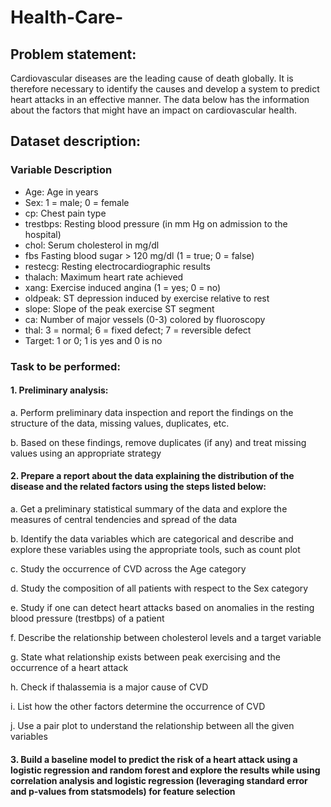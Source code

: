 # Health-Care-
## Problem statement:
Cardiovascular diseases are the leading cause of death globally. It is therefore necessary to identify the causes and develop a system to predict heart attacks in an effective manner. The data below has the information about the factors that might have an impact on cardiovascular health.
## Dataset description:
### Variable Description
- Age: Age in years
- Sex: 1 = male; 0 = female
- cp: Chest pain type
- trestbps: Resting blood pressure (in mm Hg on admission to the hospital)
- chol: Serum cholesterol in mg/dl
- fbs Fasting blood sugar > 120 mg/dl (1 = true; 0 = false)
- restecg: Resting electrocardiographic results
- thalach: Maximum heart rate achieved
- xang: Exercise induced angina (1 = yes; 0 = no)
- oldpeak: ST depression induced by exercise relative to rest
- slope: Slope of the peak exercise ST segment
- ca: Number of major vessels (0-3) colored by fluoroscopy
- thal: 3 = normal; 6 = fixed defect; 7 = reversible defect
- Target: 1 or 0; 1 is yes and 0 is no
### Task to be performed:
#### 1. Preliminary analysis:
a. Perform preliminary data inspection and report the findings on the structure of the data, missing values, duplicates, etc.

b. Based on these findings, remove duplicates (if any) and treat missing values using an appropriate strategy

#### 2. Prepare a report about the data explaining the distribution of the disease and the related factors using the steps listed below:

a. Get a preliminary statistical summary of the data and explore the measures of central tendencies and spread of the data

b. Identify the data variables which are categorical and describe and explore these variables using the appropriate tools, such as count plot

c. Study the occurrence of CVD across the Age category

d. Study the composition of all patients with respect to the Sex category

e. Study if one can detect heart attacks based on anomalies in the resting blood pressure (trestbps) of a patient

f. Describe the relationship between cholesterol levels and a target variable

g. State what relationship exists between peak exercising and the occurrence of a heart attack

h. Check if thalassemia is a major cause of CVD

i. List how the other factors determine the occurrence of CVD

j. Use a pair plot to understand the relationship between all the given variables

#### 3. Build a baseline model to predict the risk of a heart attack using a logistic regression and random forest and explore the results while using correlation analysis and logistic regression (leveraging standard error and p-values from statsmodels) for feature selection
